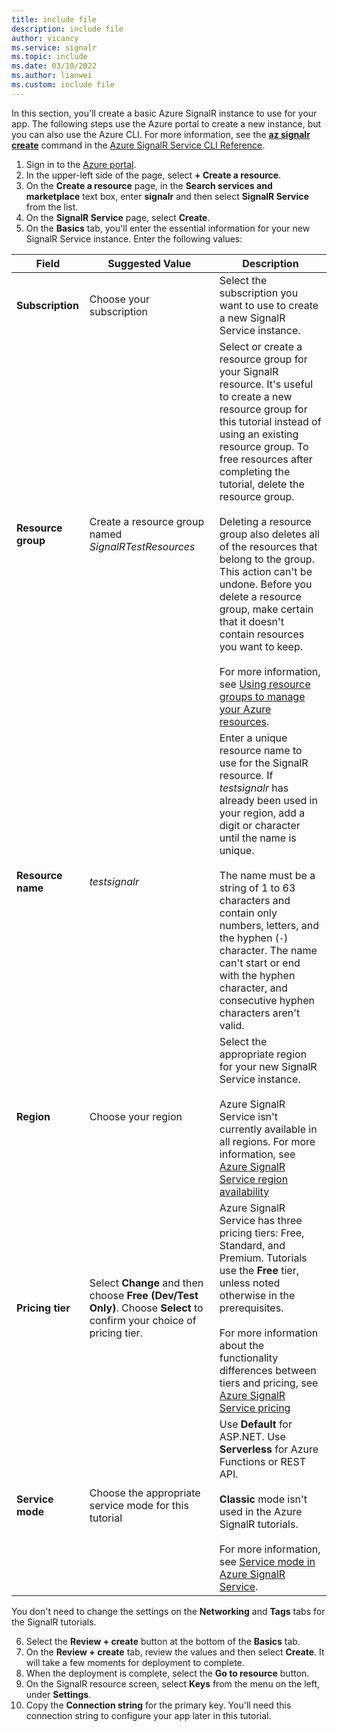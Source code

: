 ```yaml
---
title: include file
description: include file
author: vicancy
ms.service: signalr
ms.topic: include
ms.date: 03/10/2022
ms.author: lianwei
ms.custom: include file
---
```


 In this section, you'll create a basic Azure SignalR instance to use for your app. The following steps use the Azure portal to create a new instance, but you can also use the Azure CLI. For more information, see the [**az signalr create**](/cli/azure/signalr?view=azure-cli-latest#az-signalr-create&preserve-view=true) command in the [Azure SignalR Service CLI Reference](/cli/azure/service-page/azure%20signalr?view=azure-cli-latest&preserve-view=true).

1. Sign in to the [Azure portal](https://portal.azure.com).
1. In the upper-left side of the page, select **+ Create a resource**.
1. On the **Create a resource** page, in the **Search services and marketplace** text box, enter **signalr** and then select **SignalR Service** from the list.
1. On the **SignalR Service** page, select **Create**.
1. On the **Basics** tab, you'll enter the essential information for your new SignalR Service instance. Enter the following values:

| Field | Suggested Value | Description |
| --- | --- | --- |
| **Subscription** | Choose your subscription | Select the subscription you want to use to create a new SignalR Service instance. |
| **Resource group**| Create a resource group named *SignalRTestResources*  |Select or create a resource group for your SignalR resource. It's useful to create a new resource group for this tutorial instead of using an existing resource group. To free resources after completing the tutorial, delete the resource group. <br /><br /> Deleting a resource group also deletes all of the resources that belong to the group. This action can't be undone. Before you delete a resource group, make certain that it doesn't contain resources you want to keep.<br /><br />For more information, see [Using resource groups to manage your Azure resources](../../azure-resource-manager/management/overview.md).|
|**Resource name** | *testsignalr* | Enter a unique resource name to use for the SignalR resource. If *testsignalr* has already been used in your region, add a digit or character until the name is unique. <br /><br />The name must be a string of 1 to 63 characters and contain only numbers, letters, and the hyphen (`-`) character. The name can't start or end with the hyphen character, and consecutive hyphen characters aren't valid.|
| **Region** | Choose your region | Select the appropriate region for your new SignalR Service instance.<br /><br />Azure SignalR Service isn't currently available in all regions. For more information, see [Azure SignalR Service region availability](https://azure.microsoft.com/global-infrastructure/services/?products=signalr-service) |
| **Pricing tier** | Select **Change** and then choose **Free (Dev/Test Only)**. Choose **Select**  to confirm your choice of pricing tier.| Azure SignalR Service has three pricing tiers: Free, Standard, and Premium. Tutorials use the **Free** tier, unless noted otherwise in the prerequisites.<br /><br />For more information about the functionality differences between tiers and pricing, see [Azure SignalR Service pricing](https://azure.microsoft.com/pricing/details/signalr-service/) |
| **Service mode** | Choose the appropriate service mode for this tutorial | Use **Default** for ASP.NET. Use **Serverless** for Azure Functions or REST API.<br /><br /> **Classic** mode isn't used in the Azure SignalR tutorials.<br /><br />For more information, see [Service mode in Azure SignalR Service](../concept-service-mode.md).|

You don't need to change the settings on the **Networking** and **Tags** tabs for the SignalR tutorials.

6. Select the **Review + create** button at the bottom of the **Basics** tab.
1. On the **Review + create** tab, review the values and then select **Create**. It will take a few moments for deployment to complete.
1. When the deployment is complete, select the **Go to resource** button.
1. On the SignalR resource screen, select **Keys** from the menu on the left, under **Settings**.
1. Copy the **Connection string** for the primary key. You'll need this connection string to configure your app later in this tutorial.